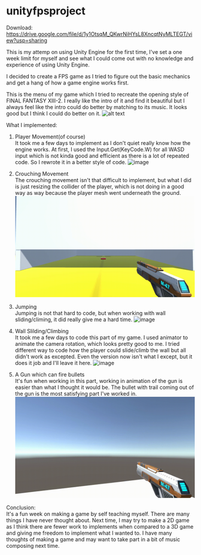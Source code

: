 # unityfpsproject

Download: https://drive.google.com/file/d/1y1OtsqM_QKwrNiHYsL8XncqtNyMLTEGT/view?usp=sharing

This is my attemp on using Unity Engine for the first time, I've set a one week limit for myself and see what I could come out with no knowledge and experience of using Unity Engine.

I decided to create a FPS game as I tried to figure out 
the basic mechanics and get a hang of how a game engine works first.

This is the menu of my game which I tried to recreate the opening style of FINAL FANTASY XIII-2.
I really like the intro of it and find it beautiful but I always feel like the intro could do better by matching to its music.
It looks good but I think I could do better on it.
![alt text](https://i.imgur.com/HBw3a93.png)

What I implemented:

1. Player Movement(of course)  
It took me a few days to implement as I don't quiet really know how the engine works.
At first, I used the Input.Get(KeyCode.W) for all WASD input which is not kinda good and efficient as there
is a lot of repeated code. So I rewrote it in a better style of code.
![image](https://github.com/stevenwhatever123/unityfpsproject/blob/master/1.gif)

2. Crouching Movement  
The crouching movement isn't that difficult to implement, but what I did is just resizing the collider of the player,
which is not doing in a good way as way because the player mesh went underneath the ground.
![image](https://github.com/stevenwhatever123/unityfpsproject/blob/master/2.gif)

3. Jumping  
Jumping is not that hard to code, but when working with wall sliding/climing, it did really give me a hard time.
![image](https://github.com/stevenwhatever123/unityfpsproject/blob/master/3.gif)

4. Wall Slilding/Climbing  
It took me a few days to code this part of my game.
I used animator to animate the camera rotation, which looks pretty good to me.
I tried different way to code how the player could slide/climb the wall but all didn't work as excepted.
Even the version now isn't what I except, but it does it job and I'll leave it here.
![image](https://github.com/stevenwhatever123/unityfpsproject/blob/master/4.gif)

5. A Gun which can fire bullets  
It's fun when working in this part, working in animation of the gun is easier than what I thought it would be.
The bullet with trail coming out of the gun is the most satisfying part I've worked in.
![image](https://github.com/stevenwhatever123/unityfpsproject/blob/master/5.gif)

Conclusion:  
It's a fun week on making a game by self teaching myself. There are many things I have never thought about. Next time, I may try to make a 2D game as I think there are fewer work to implements when compared to a 3D game and giving me freedom to implement what I wanted to.
I have many thoughts of making a game and may want to take part in a bit of music composing next time.
